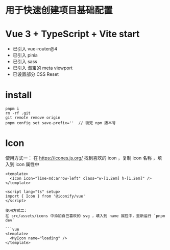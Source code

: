# 用于快速创建项目基础配置

# Vue 3 + TypeScript + Vite  start
- 已引入 vue-router@4
- 已引入 pinia
- 已引入 sass
- 已引入 淘宝的 meta viewport
- 已设置部分 CSS Reset

# install
```
pnpm i
rm -rf .git
git remote remove origin
pnpm config set save-prefix=''  // 锁死 npm 版本号
```

# Icon
使用方式一：
在 https://icones.js.org/ 找到喜欢的 icon ，复制 icon 名称 ，填入到 icon 属性中

```vue
<template>
  <Icon icon="line-md:arrow-left" class="w-[1.2em] h-[1.2em]" />
</template>

<script lang="ts" setup>
import { Icon } from '@iconify/vue'
</script>

使用方式二:
在 src/assets/icons 中添加自己喜欢的 svg ，填入到 name 属性中，重新运行 `pnpm dev`

```vue
<template>
  <MyIcon name="loading" />
</template>
```
